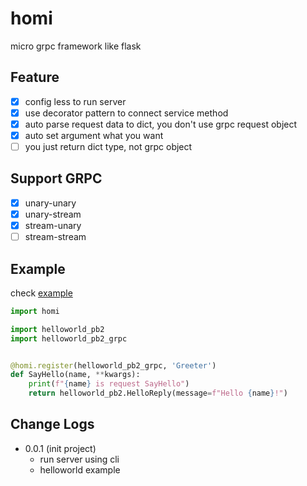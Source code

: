 # homi
micro grpc framework like flask

## Feature
- [x] config less to run server
- [x] use decorator pattern to connect service method
- [x] auto parse request data to dict, you don't use grpc request object
- [x] auto set argument what you want
- [ ] you just return dict type, not grpc object

## Support GRPC
- [x] unary-unary
- [x] unary-stream
- [x] stream-unary
- [ ] stream-stream

## Example
check [example](/example)

```python
import homi

import helloworld_pb2
import helloworld_pb2_grpc


@homi.register(helloworld_pb2_grpc, 'Greeter')
def SayHello(name, **kwargs):
    print(f"{name} is request SayHello")
    return helloworld_pb2.HelloReply(message=f"Hello {name}!")
```

## Change Logs
- 0.0.1 (init project)
    - run server using cli
    - helloworld example


